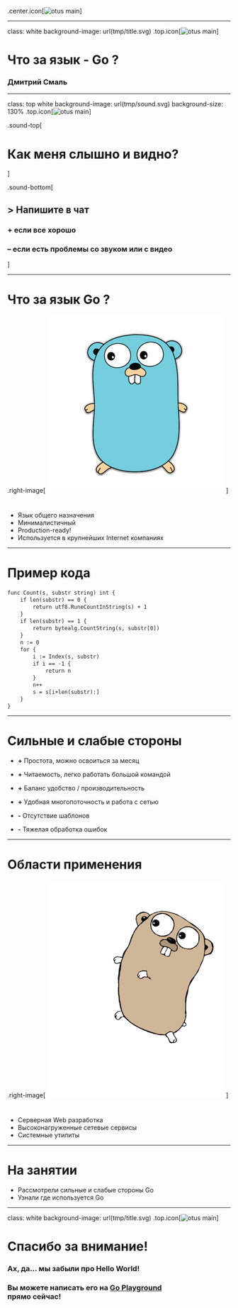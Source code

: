 .center.icon[![otus main](https://drive.google.com/uc?id=1NPIi9Hw5ZjA5SK24lTXckDjNAPSuFAHi)]

---


class: white
background-image: url(tmp/title.svg)
.top.icon[![otus main](https://drive.google.com/uc?id=18Jw9bQvL3KHfhGWNjqyQ3ihR3fV3tmk8)]

# Что за язык - Go ?

### Дмитрий Смаль

---

class: top white
background-image: url(tmp/sound.svg)
background-size: 130%
.top.icon[![otus main](https://drive.google.com/uc?id=18Jw9bQvL3KHfhGWNjqyQ3ihR3fV3tmk8)]

.sound-top[
  # Как меня слышно и видно?
]

.sound-bottom[
  ## > Напишите в чат
  ### **+** если все хорошо
  ### **–** если есть проблемы cо звуком или с видео
]

---

# Что за язык Go ? 

.right-image[
![](tmp/gopher.png)
]

# 
- Язык общего назначения
- Минималистичный
- Production-ready!
- Используется в крупнейших Internet компаниях

---

# Пример кода

```
func Count(s, substr string) int {
	if len(substr) == 0 {
		return utf8.RuneCountInString(s) + 1
	}
	if len(substr) == 1 {
		return bytealg.CountString(s, substr[0])
	}
	n := 0
	for {
		i := Index(s, substr)
		if i == -1 {
			return n
		}
		n++
		s = s[i+len(substr):]
	}
}
```

---

# Сильные и слабые стороны

- **+** Простота, можно освоиться за месяц
- **+** Читаемость, легко работать большой командой  
- **+** Баланс удобство / производительность
- **+** Удобная многопоточность и работа с сетью

- **-** Отсутствие шаблонов
- **-** Тяжелая обработка ошибок

---

# Области применения

.right-image[
![](tmp/gopher2.png)
]

# 

- Серверная Web разработка
- Высоконагруженные сетевые сервисы
- Системные утилиты

---

# На занятии

- Рассмотрели сильные и слабые стороны Go
- Узнали где используется Go

---

class: white
background-image: url(tmp/title.svg)
.top.icon[![otus main](https://drive.google.com/uc?id=18Jw9bQvL3KHfhGWNjqyQ3ihR3fV3tmk8)]

# Спасибо за внимание!

### Ах, да... мы забыли про Hello World!

### Вы можете написать его на [Go Playground](https://play.golang.org/p/WTK-j3MPIuU) <br> прямо сейчас!
